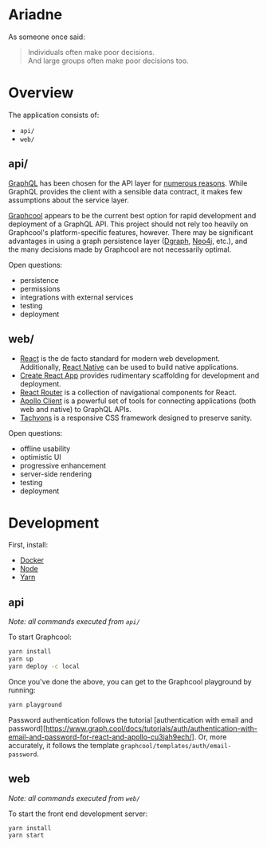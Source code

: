 # Ariadne
As someone once said:

> Individuals often make poor decisions.  
> And large groups often make poor decisions too.  


# Overview
The application consists of:
- `api/`
- `web/`

## api/
[GraphQL][graphql] has been chosen for the API layer for [numerous reasons][why-graphql].
While GraphQL provides the client with a sensible data contract, it makes few assumptions about the service layer.

[Graphcool][graphcool] appears to be the current best option for rapid development and deployment of a GraphQL API.
This project should not rely too heavily on Graphcool's platform-specific features, however.
There may be significant advantages in using a graph persistence layer ([Dgraph][dgraph], [Neo4j][neo4j], etc.),
and the many decisions made by Graphcool are not necessarily optimal.

Open questions:
- persistence
- permissions
- integrations with external services
- testing
- deployment

## web/
- [React][react] is the de facto standard for modern web development. Additionally, [React Native][react-native] can be used to build native applications.
- [Create React App][create-react-app] provides rudimentary scaffolding for development and deployment.
- [React Router][react-router] is a collection of navigational components for React.
- [Apollo Client][apollo-client] is a powerful set of tools for connecting applications (both web and native) to GraphQL APIs.
- [Tachyons][tachyons] is a responsive CSS framework designed to preserve sanity.

Open questions:
- offline usability
- optimistic UI
- progressive enhancement
- server-side rendering
- testing
- deployment


# Development
First, install:
- [Docker][docker-install]
- [Node][node-install]
- [Yarn][yarn-install]

## api
*Note: all commands executed from `api/`*

To start Graphcool:
```bash
yarn install
yarn up
yarn deploy -c local
```

Once you've done the above, you can get to the Graphcool playground by running:
```bash
yarn playground
```

Password authentication follows the tutorial
[authentication with email and password][https://www.graph.cool/docs/tutorials/auth/authentication-with-email-and-password-for-react-and-apollo-cu3jah9ech/].
Or, more accurately, it follows the template `graphcool/templates/auth/email-password`.

## web
*Note: all commands executed from `web/`*

To start the front end development server:
```bash
yarn install
yarn start
```


[graphql]:          http://graphql.org/
[why-graphql]:      https://www.howtographql.com/basics/1-graphql-is-the-better-rest/
[graphcool]:        https://www.graph.cool/
[dgraph]:           https://dgraph.io
[neo4j]:            https://neo4j.com
[react]:            https://github.com/facebook/react
[react-native]:     https://facebook.github.io/react-native/
[create-react-app]: https://github.com/facebookincubator/create-react-app
[react-router]:     https://github.com/ReactTraining/react-router
[apollo-client]:    https://github.com/apollographql/apollo-client
[tachyons]:         https://github.com/tachyons-css/tachyons
[docker-install]:   https://docs.docker.com/engine/installation/
[node-install]:     https://nodejs.org/en/download/
[yarn-install]:     https://yarnpkg.com/lang/en/docs/install/
